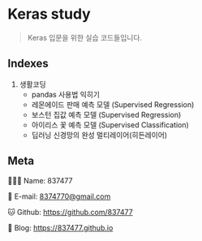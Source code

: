 # Keras study
> Keras 입문을 위한 실습 코드들입니다.

## Indexes

1. 생활코딩
	- pandas 사용법 익히기
	- 레몬에이드 판매 예측 모델 (Supervised Regression)
	- 보스턴 집값 예측 모델 (Supervised Regression)
	- 아이리스 꽃 예측 모델 (Supervised Classification)
	- 딥러닝 신경망의 완성 멀티레이어(히든레이어)

## Meta

🙋🏻‍♂️ Name: 837477

📧 E-mail: 8374770@gmail.com

🐱 Github: https://github.com/837477

📔 Blog: https://837477.github.io
